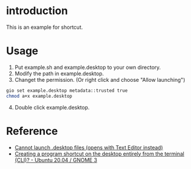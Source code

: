 # introduction

This is an example for shortcut.

# Usage

1. Put example.sh and example.desktop to your own directory.
2. Modify the path in example.desktop.
3. Changet the permission. (Or right click and choose "Allow launching")
```bash
gio set example.desktop metadata::trusted true
chmod a+x example.desktop
```
4. Double click example.desktop.

# Reference
* [Cannot launch .desktop files (opens with Text Editor instead)](https://askubuntu.com/questions/1187934/cannot-launch-desktop-files-opens-with-text-editor-instead)
* [Creating a program shortcut on the desktop entirely from the terminal (CLI)? - Ubuntu 20.04 / GNOME 3](https://askubuntu.com/questions/1314919/creating-a-program-shortcut-on-the-desktop-entirely-from-the-terminal-cli-u)
